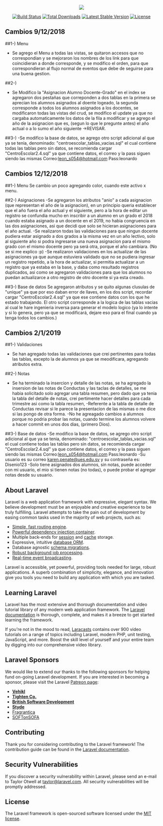 <p align="center"><img src="https://laravel.com/assets/img/components/logo-laravel.svg"></p>

<p align="center">
<a href="https://travis-ci.org/laravel/framework"><img src="https://travis-ci.org/laravel/framework.svg" alt="Build Status"></a>
<a href="https://packagist.org/packages/laravel/framework"><img src="https://poser.pugx.org/laravel/framework/d/total.svg" alt="Total Downloads"></a>
<a href="https://packagist.org/packages/laravel/framework"><img src="https://poser.pugx.org/laravel/framework/v/stable.svg" alt="Latest Stable Version"></a>
<a href="https://packagist.org/packages/laravel/framework"><img src="https://poser.pugx.org/laravel/framework/license.svg" alt="License"></a>
</p>


## Cambios 9/12/2018
##1-) Menu
- Se agrego el Menu a todas las vistas, se quitaron accesos que no correspondian y se mejoraron los nombres de los link para que coincidieran a donde corresponde, y se modifico el orden, para que correspondieran al flujo normal de eventos que debe de seguirse para una buena gestion.

##2-) 
- Se Modifico la "Asignacion Alumno Docente-Grado" en el index se agregaron dos pestañas que correponden a dos tablas en la primera se aprecian los alumnos asignados al doente logeado, la segunda corresponde a todos los alumnos asignados a los docentes, se modificaron todas las vistas del crud, se modifico el update ya que no cargaba automaticamente los datos de la fila a modificar y se agrego el año de la asignacion que es, (segun lo que le pregunte antes) el año actual o a lo sumo el año siguiente ->REVISAR.

##3-)
-Se modifico la base de datos, se agrego otro script adicional al que ya se tenia, denominado: "centroescolar_tablas_vacias.sql" el cual contiene todas las tablas pero sin datos, se recomienda cargar "CentroEscolar2.4.sql" ya que contiene datos, el correo y la pass siguen siendo las mismas Correo:leon_s054@hotmail.com Pass:leonardo

## Cambios 12/12/2018

##1-) Menu 
Se cambio un poco agregando color, cuando este activo x menu. 

##2-) Asignaciones 
-Se agregaron los atributos "anio" a cada asignacion (que representan el año de la asignacion), en un principio queria establecer que el año fuera el año actual y el siguiente, pero a la hora de editar un registro se confundia mucho en inscribir a un alumno en un grado el 2018 cuando estaba asignado a un docente en el 2019, no habia congruencia en las dos asignaciones, asi que decidi que solo se hicieran asignaciones para el año actual.
-Se realizaron todas las validaciones para que ningun docente pudiera estar asignado a dos grados a la misma vez en un año lectivo, solo al siguiente año si podra ingresarse una nueva asignacion para el mismo grado con el mismo docente pero ya será otra, porque el año cambiara. (No se si me explico :p)
-Se realizaron validaciones en los actualizar de las asignaciones ya que aunque estuviera validado que no se pudiera ingresar un registro repetido, a la hora de actualizar, si permitia actualizar a un registro que ya estaba en la base, y daba como resultado registros duplicados, asi como se agregaron validaciones para que los alumnos no puedan actualizarce a otro registro de otro docente si ya esta creado.

##3-) Base de datos
Se agregaron atributos y se quito algunas clusulas de "unique" ya que por eso daban error de llaves, en los dos script, recordar cargar "CentroEscolar2.4.sql" ya que ese contiene datos con los que he estado trabajando.
El otro script corresponde a la logica de las tablas vacias al cual le hare ingenieria inversa para generar el modelo logico (ya lo intente y si lo genera, pero ya que se modificará, dejare eso para el final cuando ya tenga todos los cambios.) 

## Cambios 2/1/2019
##1-) Validaciones
- Se han agregado todas las validaciones que crei pertinentes para todas las tablas, excepto la de alumnos ya que se meodificara, agregando atributos extra.

##2-) Notas
- Se ha terminado la insercion y detalle de las notas, se ha agregado la insersion de las notas de Conductas y las taclas de detalles, se me habia solicitado solo agregar una tabla resumen, pero dado que ya tenia la tabla del detalle de notas, crei pertimente hacer detalles para cada trimestre asi como la tabla resumen, 
-Referente a la tabla de detalle de Conductas revisar si le parece la presentacion de las mismas o me dice si las pongo de otra forma.
-No he agreagado cambios a alumnos porque no podria probar las notas, cuando termine los alumnos volvere a hacer commit en unos dos dias, (primero Dios).

##3-) Base de datos
-Se modifico la base de datos, se agrego otro script adicional al que ya se tenia, denominado: "centroescolar_tablas_vacias.sql" el cual contiene todas las tablas pero sin datos, se recomienda cargar "CentroEscolar2.4.sql" ya que contiene datos, el correo y la pass siguen siendo las mismas Correo:leon_s054@hotmail.com Pass:leonardo
-Su usuario es su correo karen.penate@ues.edu.sv y su contraseña es: Disenio123
-Solo tiene asignados dos alumnos, sin notas, puede acceder con mi usuario, el mio si tienen notas (no todas), o puede probar el agregar notas desde su usuario.



## About Laravel

Laravel is a web application framework with expressive, elegant syntax. We believe development must be an enjoyable and creative experience to be truly fulfilling. Laravel attempts to take the pain out of development by easing common tasks used in the majority of web projects, such as:

- [Simple, fast routing engine](https://laravel.com/docs/routing).
- [Powerful dependency injection container](https://laravel.com/docs/container).
- Multiple back-ends for [session](https://laravel.com/docs/session) and [cache](https://laravel.com/docs/cache) storage.
- Expressive, intuitive [database ORM](https://laravel.com/docs/eloquent).
- Database agnostic [schema migrations](https://laravel.com/docs/migrations).
- [Robust background job processing](https://laravel.com/docs/queues).
- [Real-time event broadcasting](https://laravel.com/docs/broadcasting).

Laravel is accessible, yet powerful, providing tools needed for large, robust applications. A superb combination of simplicity, elegance, and innovation give you tools you need to build any application with which you are tasked.

## Learning Laravel

Laravel has the most extensive and thorough documentation and video tutorial library of any modern web application framework. The [Laravel documentation](https://laravel.com/docs) is thorough, complete, and makes it a breeze to get started learning the framework.

If you're not in the mood to read, [Laracasts](https://laracasts.com) contains over 900 video tutorials on a range of topics including Laravel, modern PHP, unit testing, JavaScript, and more. Boost the skill level of yourself and your entire team by digging into our comprehensive video library.

## Laravel Sponsors

We would like to extend our thanks to the following sponsors for helping fund on-going Laravel development. If you are interested in becoming a sponsor, please visit the Laravel [Patreon page](http://patreon.com/taylorotwell):

- **[Vehikl](http://vehikl.com)**
- **[Tighten Co.](https://tighten.co)**
- **[British Software Development](https://www.britishsoftware.co)**
- **[Styde](https://styde.net)**
- [Fragrantica](https://www.fragrantica.com)
- [SOFTonSOFA](https://softonsofa.com/)

## Contributing

Thank you for considering contributing to the Laravel framework! The contribution guide can be found in the [Laravel documentation](http://laravel.com/docs/contributions).

## Security Vulnerabilities

If you discover a security vulnerability within Laravel, please send an e-mail to Taylor Otwell at taylor@laravel.com. All security vulnerabilities will be promptly addressed.

## License

The Laravel framework is open-sourced software licensed under the [MIT license](http://opensource.org/licenses/MIT).
